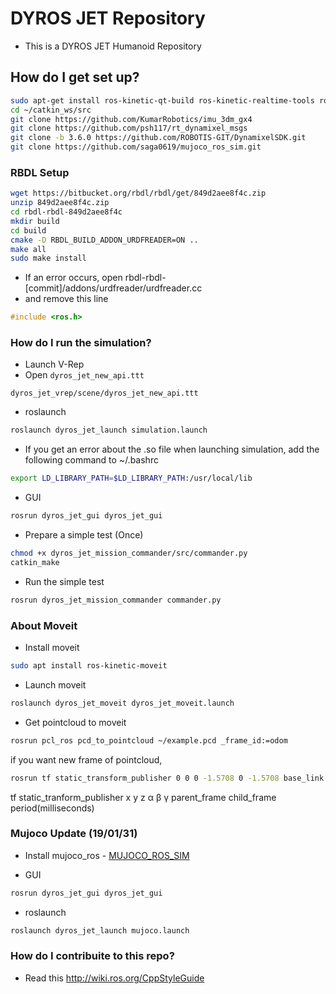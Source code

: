 # DYROS JET Repository 

* This is a DYROS JET Humanoid Repository

## How do I get set up? ##

```sh
sudo apt-get install ros-kinetic-qt-build ros-kinetic-realtime-tools ros-kinetic-smach-viewer
cd ~/catkin_ws/src
git clone https://github.com/KumarRobotics/imu_3dm_gx4
git clone https://github.com/psh117/rt_dynamixel_msgs
git clone -b 3.6.0 https://github.com/ROBOTIS-GIT/DynamixelSDK.git
git clone https://github.com/saga0619/mujoco_ros_sim.git
```

### RBDL Setup ###
```sh
wget https://bitbucket.org/rbdl/rbdl/get/849d2aee8f4c.zip
unzip 849d2aee8f4c.zip
cd rbdl-rbdl-849d2aee8f4c
mkdir build
cd build
cmake -D RBDL_BUILD_ADDON_URDFREADER=ON ..
make all
sudo make install
```
* If an error occurs, open rbdl-rbdl-[commit]/addons/urdfreader/urdfreader.cc
* and remove this line
```cpp
#include <ros.h>
```

### How do I run the simulation? ###

* Launch V-Rep
* Open `dyros_jet_new_api.ttt`
```
dyros_jet_vrep/scene/dyros_jet_new_api.ttt
```
* roslaunch
```sh
roslaunch dyros_jet_launch simulation.launch
```
* If you get an error about the .so file when launching simulation, add the following command to ~/.bashrc
```sh
export LD_LIBRARY_PATH=$LD_LIBRARY_PATH:/usr/local/lib
```
* GUI
```sh
rosrun dyros_jet_gui dyros_jet_gui
```
* Prepare a simple test (Once)
```sh
chmod +x dyros_jet_mission_commander/src/commander.py
catkin_make
```
* Run the simple test
```sh
rosrun dyros_jet_mission_commander commander.py
```

### About Moveit ###
* Install moveit
```sh
sudo apt install ros-kinetic-moveit
```

* Launch moveit
```sh
roslaunch dyros_jet_moveit dyros_jet_moveit.launch
```

* Get pointcloud to moveit 
```sh
rosrun pcl_ros pcd_to_pointcloud ~/example.pcd _frame_id:=odom
```
if you want new frame of pointcloud,
```sh
rosrun tf static_transform_publisher 0 0 0 -1.5708 0 -1.5708 base_link odom2 100
```
tf static_tranform_publisher x y z α β γ parent_frame child_frame period(milliseconds)

### Mujoco Update (19/01/31) ###
* Install mujoco_ros - [MUJOCO_ROS_SIM](https://github.com/saga0619/mujoco_ros_sim)

* GUI
```sh
rosrun dyros_jet_gui dyros_jet_gui
```
* roslaunch
```sh
roslaunch dyros_jet_launch mujoco.launch
```

### How do I contribuite to this repo? ###
* Read this http://wiki.ros.org/CppStyleGuide


